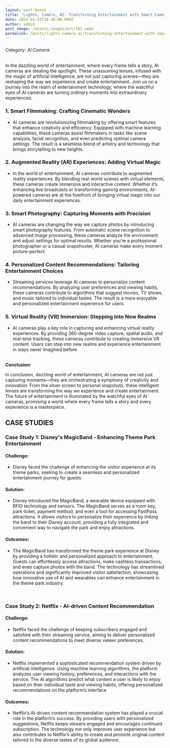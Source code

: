 ```yaml
---
layout: post-boxed
title: 'Lights, Camera, AI: Transforming Entertainment with Smart Cameras'
date: 2024-01-23T18:30:00.000Z
author: admin
post_image: /assets/images/art/tb2.webp
permalink: /posts/lights-camera-ai-transforming-entertainment-with-smart-cameras
---
```


###### Category: AI Camera

In the dazzling world of entertainment, where every frame tells a story, AI cameras are stealing the spotlight. These unassuming lenses, infused with the magic of artificial intelligence, are not just capturing scenes—they are reshaping the way we experience and create entertainment. Join us on a journey into the realm of entertainment technology, where the watchful eyes of AI cameras are turning ordinary moments into extraordinary experiences.

### 1. Smart Filmmaking: Crafting Cinematic Wonders

* AI cameras are revolutionizing filmmaking by offering smart features that enhance creativity and efficiency. Equipped with machine learning capabilities, these cameras assist filmmakers in tasks like scene analysis, facial recognition, and even predicting optimal camera settings. The result is a seamless blend of artistry and technology that brings storytelling to new heights.

### 2. Augmented Reality (AR) Experiences: Adding Virtual Magic

* In the world of entertainment, AI cameras contribute to augmented reality experiences. By blending real-world scenes with virtual elements, these cameras create immersive and interactive content. Whether it’s enhancing live broadcasts or transforming gaming environments, AI-powered cameras are at the forefront of bringing virtual magic into our daily entertainment experiences.

### 3. Smart Photography: Capturing Moments with Precision

* AI cameras are changing the way we capture photos by introducing smart photography features. From automatic scene recognition to advanced image processing, these cameras analyze the environment and adjust settings for optimal results. Whether you’re a professional photographer or a casual snapshooter, AI cameras make every moment picture-perfect.

### 4. Personalized Content Recommendations: Tailoring Entertainment Choices

* Streaming services leverage AI cameras to personalize content recommendations. By analyzing user preferences and viewing habits, these cameras contribute to algorithms that suggest movies, TV shows, and music tailored to individual tastes. The result is a more enjoyable and personalized entertainment experience for users.

### 5. Virtual Reality (VR) Immersion: Stepping into New Realms

* AI cameras play a key role in capturing and enhancing virtual reality experiences. By providing 360-degree video capture, spatial audio, and real-time tracking, these cameras contribute to creating immersive VR content. Users can step into new realms and experience entertainment in ways never imagined before.

<br>
<b>Conclusion:</b>
<p>
In conclusion, dazzling world of entertainment, AI cameras are not just capturing moments—they are orchestrating a symphony of creativity and innovation. From the silver screen to personal snapshots, these intelligent lenses are transforming the way we experience and create entertainment. The future of entertainment is illuminated by the watchful eyes of AI cameras, promising a world where every frame tells a story and every experience is a masterpiece.
</p>

## CASE STUDIES

### Case Study 1: Disney's MagicBand - Enhancing Theme Park Entertainment

#### Challenge:

* Disney faced the challenge of enhancing the visitor experience at its theme parks, seeking to create a seamless and personalized entertainment journey for guests.

#### Solution:

* Disney introduced the MagicBand, a wearable device equipped with RFID technology and sensors. The MagicBand serves as a room key, park ticket, payment method, and even a tool for accessing FastPass attractions. It allows visitors to personalize their experience by linking the band to their Disney account, providing a fully integrated and convenient way to navigate the park and enjoy attractions.

#### Outcomes:

* The MagicBand has transformed the theme park experience at Disney by providing a holistic and personalized approach to entertainment. Guests can effortlessly access attractions, make cashless transactions, and even capture photos with the band. The technology has streamlined operations and significantly improved visitor satisfaction, showcasing how innovative use of AI and wearables can enhance entertainment in the theme park industry.

<br>

### Case Study 2: Netflix - AI-driven Content Recommendation

#### Challenge:

* Netflix faced the challenge of keeping subscribers engaged and satisfied with their streaming service, aiming to deliver personalized content recommendations to meet diverse viewer preferences.

#### Solution:

* Netflix implemented a sophisticated recommendation system driven by artificial intelligence. Using machine learning algorithms, the platform analyzes user viewing history, preferences, and interactions with the service. The AI algorithms predict what content a user is likely to enjoy based on their individual taste and viewing habits, offering personalized recommendations on the platform’s interface

#### Outcomes:

* Netflix’s AI-driven content recommendation system has played a crucial role in the platform’s success. By providing users with personalized suggestions, Netflix keeps viewers engaged and encourages continued subscription. The technology not only improves user experience but also contributes to Netflix’s ability to create and promote original content tailored to the diverse tastes of its global audience.
